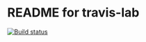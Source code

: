 # README for travis-lab

[![Build status](https://travis-ci.org/USERNAME/travis-lab.svg?master)](https://travis-ci.org/16jmiller)
